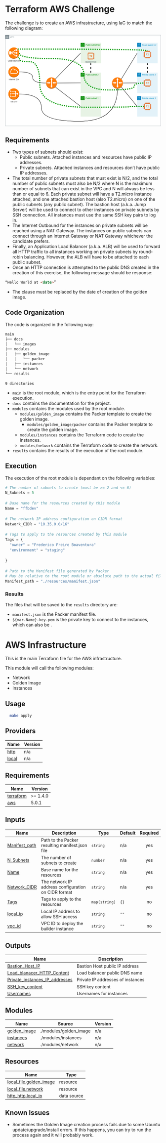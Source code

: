 # Terraform AWS Challenge

The challenge is to create an AWS infrastructure, using IaC to match the following diagram:

![AWS Infrastructure](./docs/images/aws_infrastructure.png)

## Requirements

- Two types of subnets should exist:
  - Public subnets. Attached instances and resources have public IP addresses.
  - Private subnets. Attached instances and resources don’t have public IP addresses.
- The total number of private subnets that must exist is N/2, and the total number of public subnets must also be N/2 where N is the maximum number of subnets that can exist in the VPC and N will always be less than or equal to 6.  Each private subnet will have a T2.micro instance attached, and one attached bastion host (also T2.micro) on one of the public subnets (any public subnet). The bastion host (a.k.a. Jump Server) will be used to connect to other instances on private subnets by SSH connection. All instances must use the same SSH key pairs to log in.
- The Internet Outbound for the instances on private subnets will be reached using a NAT Gateway. The instances on public subnets can connect through an Internet Gateway or NAT Gateway whichever the candidate prefers.
- Finally, an Application Load Balancer (a.k.a. ALB) will be used to forward all HTTP traffic to all instances working on private subnets by round-robin balancing. However, the ALB will have to be attached to each public subnet.
- Once an HTTP connection is attempted to the public DNS created in the creation of this exercise, the following message should be response:

```html
“Hello World at <date>”
```

- The <date> clause must be replaced by the date of creation of the golden image.

## Code Organization

The code is organized in the following way:

```asciidoc
main
├── docs
│   └── images
├── modules
│   ├── golden_image
│   │   └── packer
│   ├── instances
│   └── network
└── results

9 directories

```

- `main` is the root module, which is the entry point for the Terraform execution.
- `docs` contains the documentation for the project.
- `modules` contains the modules used by the root module.
  - `modules/golden_image` contains the Packer template to create the golden image.
    - `modules/golden_image/packer` contains the Packer template to create the golden image.
  - `modules/instances` contains the Terraform code to create the instances.
  - `modules/network` contains the Terraform code to create the network.
- `results` contains the results of the execution of the root module.

## Execution

The execution of the root module is dependant on the following variables:

```terraform
# The number of subnets to create (must be >= 2 and <= 6)
N_Subnets = 5

# Base name for the resources created by this module
Name = "ffbdev"

# The network IP address configuration on CIDR format
Network_CIDR = "10.35.0.0/16"

# Tags to apply to the resources created by this module
Tags = {
  "owner" = "Frederico Freire Boaventura"
  "environment" = "staging"

}

# Path to the Manifest file generated by Packer
# May be relative to the root module or absolute path to the actual file.
Manifest_path = "./resources/manifest.json"

```

### Results

The files that will be saved to the `results` directory are:

- `manifest.json` is the Packer manifest file.
- `${var.Name}-key.pem` is the private key to connect to the instances, which can also be .

<!-- BEGIN_TF_DOCS -->

# AWS Infrastructure

This is the main Terraform file for the AWS infrastructure.

This module will call the following modules:

 - Network
 - Golden Image
 - Instances

## Usage

 ```bash
   make apply
 ```

## Providers

| Name | Version |
|------|---------|
| <a name="provider_http"></a> [http](#provider\_http) | n/a |
| <a name="provider_local"></a> [local](#provider\_local) | n/a |

## Requirements

| Name | Version |
|------|---------|
| <a name="requirement_terraform"></a> [terraform](#requirement\_terraform) | >= 1.4.0 |
| <a name="requirement_aws"></a> [aws](#requirement\_aws) | 5.0.1 |

## Inputs

| Name | Description | Type | Default | Required |
|------|-------------|------|---------|:--------:|
| <a name="input_Manifest_path"></a> [Manifest\_path](#input\_Manifest\_path) | Path to the Packer resulting manifest.json file | `string` | n/a | yes |
| <a name="input_N_Subnets"></a> [N\_Subnets](#input\_N\_Subnets) | The number of subnets to create | `number` | n/a | yes |
| <a name="input_Name"></a> [Name](#input\_Name) | Base name for the resources | `string` | n/a | yes |
| <a name="input_Network_CIDR"></a> [Network\_CIDR](#input\_Network\_CIDR) | The network IP address configuration on CIDR format | `string` | n/a | yes |
| <a name="input_Tags"></a> [Tags](#input\_Tags) | Tags to apply to the resources | `map(string)` | `{}` | no |
| <a name="input_local_ip"></a> [local\_ip](#input\_local\_ip) | Local IP address to allow SSH access | `string` | `""` | no |
| <a name="input_vpc_id"></a> [vpc\_id](#input\_vpc\_id) | VPC ID to deploy the builder instance | `string` | `""` | no |

## Outputs

| Name | Description |
|------|-------------|
| <a name="output_Bastion_Host_IP"></a> [Bastion\_Host\_IP](#output\_Bastion\_Host\_IP) | Bastion Host public IP address |
| <a name="output_Load_blanacer_HTTP_Content"></a> [Load\_blanacer\_HTTP\_Content](#output\_Load\_blanacer\_HTTP\_Content) | Load balancer public DNS name |
| <a name="output_Private_instances_IP_addresses"></a> [Private\_instances\_IP\_addresses](#output\_Private\_instances\_IP\_addresses) | Private IP addresses of instances |
| <a name="output_SSH_key_content"></a> [SSH\_key\_content](#output\_SSH\_key\_content) | SSH key content |
| <a name="output_Usernames"></a> [Usernames](#output\_Usernames) | Usernames for instances |

## Modules

| Name | Source | Version |
|------|--------|---------|
| <a name="module_golden_image"></a> [golden\_image](#module\_golden\_image) | ./modules/golden_image | n/a |
| <a name="module_instances"></a> [instances](#module\_instances) | ./modules/instances | n/a |
| <a name="module_network"></a> [network](#module\_network) | ./modules/network | n/a |

## Resources

| Name | Type |
|------|------|
| [local_file.golden_image](https://registry.terraform.io/providers/hashicorp/local/latest/docs/resources/file) | resource |
| [local_file.network](https://registry.terraform.io/providers/hashicorp/local/latest/docs/resources/file) | resource |
| [http_http.local_ip](https://registry.terraform.io/providers/hashicorp/http/latest/docs/data-sources/http) | data source |


<!-- END_TF_DOCS -->

## Known Issues

- Sometimes the Golden Image creation process fails due to some Ubuntu update/upgrade/install errors. 
    If this happens, you can try to run the process again and it will probably work.
